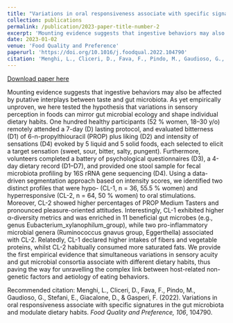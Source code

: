 ```yaml
---
title: "Variations in oral responsiveness associate with specific signatures in the gut microbiota and modulate dietary habits"
collection: publications
permalink: /publication/2023-paper-title-number-2
excerpt: 'Mounting evidence suggests that ingestive behaviors may also be affected by putative interplays between taste and gut microbiota. As yet empirically unproven, we here tested the hypothesis that variations in sensory perception in foods can mirror gut microbial ecology and shape individual dietary habits. One hundred healthy participants (52 % women, 18–30 y/o) remotely attended a 7-day (D) lasting protocol....'
date: 2023-01-02
venue: 'Food Quality and Preference'
paperurl: 'https://doi.org/10.1016/j.foodqual.2022.104790'
citation: 'Menghi, L., Cliceri, D., Fava, F., Pindo, M., Gaudioso, G., Stefani, E., Giacalone, D., & Gasperi, F. (2022). Variations in oral responsiveness associate with specific signatures in the gut microbiota and modulate dietary habits. <i>Food Quality and Preference, 106</i>, 104790.'
---
```


[Download paper here](https://www.sciencedirect.com/science/article/pii/S0950329322002658/pdfft?md5=82c7ce92797ff84e96e6e01948cdee0d&pid=1-s2.0-S0950329322002658-main.pdf)

Mounting evidence suggests that ingestive behaviors may also be affected by putative interplays between taste and gut microbiota. As yet empirically unproven, we here tested the hypothesis that variations in sensory perception in foods can mirror gut microbial ecology and shape individual dietary habits. One hundred healthy participants (52 % women, 18–30 y/o) remotely attended a 7-day (D) lasting protocol, and evaluated bitterness (D1) of 6-n-propylthiouracil (PROP) plus liking (D2) and intensity of sensations (D4) evoked by 5 liquid and 5 solid foods, each selected to elicit a target sensation (sweet, sour, bitter, salty, pungent). Furthermore, volunteers completed a battery of psychological questionnaires (D3), a 4-day dietary record (D1–D7), and provided one stool sample for fecal microbiota profiling by 16S rRNA gene sequencing (D4). Using a data-driven segmentation approach based on intensity scores, we identified two distinct profiles that were hypo- (CL-1, n = 36, 55.5 % women) and hyperresponsive (CL-2, n = 64, 50 % women) to oral stimulations. Moreover, CL-2 showed higher percentages of PROP Medium Tasters and pronounced pleasure-oriented attitudes. Interestingly, CL-1 exhibited higher α-diversity metrics and was enriched in 11 beneficial gut microbes (e.g., genus Eubacterium_xylanophilum_group), while two pro-inflammatory microbial genera (Ruminococcus gnavus group, Eggerthella) associated with CL-2. Relatedly, CL-1 declared higher intakes of fibers and vegetable proteins, whilst CL-2 habitually consumed more saturated fats. We provide the first empirical evidence that simultaneous variations in sensory acuity and gut microbial consortia associate with different dietary habits, thus paving the way for unravelling the complex link between host-related non-genetic factors and aetiology of eating behaviors.

Recommended citation: Menghi, L., Cliceri, D., Fava, F., Pindo, M., Gaudioso, G., Stefani, E., Giacalone, D., & Gasperi, F. (2022). Variations in oral responsiveness associate with specific signatures in the gut microbiota and modulate dietary habits. <i>Food Quality and Preference, 106</i>, 104790.
